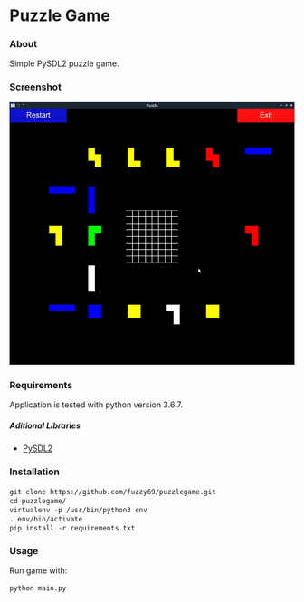 # Puzzle Game

### About

Simple PySDL2 puzzle game.

### Screenshot

![Screenshot](_/screenshot.png)

### Requirements

Application is tested with python version 3.6.7.

##### Aditional Libraries

- [PySDL2](https://github.com/marcusva/py-sdl2)

### Installation

```
git clone https://github.com/fuzzy69/puzzlegame.git
cd puzzlegame/
virtualenv -p /usr/bin/python3 env
. env/bin/activate
pip install -r requirements.txt
```

### Usage

Run game with:
```
python main.py
```